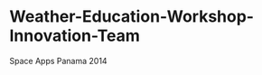 Weather-Education-Workshop-Innovation-Team
==========================================

Space Apps Panama 2014 
